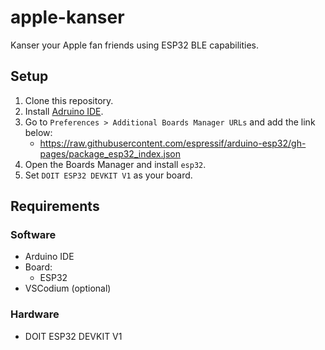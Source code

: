 # apple-kanser
Kanser your Apple fan friends using ESP32 BLE capabilities.

## Setup
1. Clone this repository.
2. Install [Adruino IDE](https://www.arduino.cc/en/software).
3. Go to `Preferences > Additional Boards Manager URLs` and add the link below:
    * https://raw.githubusercontent.com/espressif/arduino-esp32/gh-pages/package_esp32_index.json
4. Open the Boards Manager and install `esp32`.
5. Set `DOIT ESP32 DEVKIT V1` as your board.


## Requirements
### Software
* Arduino IDE
* Board:
    * ESP32
* VSCodium (optional)

### Hardware
* DOIT ESP32 DEVKIT V1
